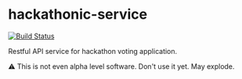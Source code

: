 # hackathonic-service

[![Build Status](https://travis-ci.org/hackathonic/hackathonic-service.svg?branch=master)](https://travis-ci.org/hackathonic/hackathonic-service)

Restful API service for hackathon voting application.

:warning: This is not even alpha level software. Don't use it yet. May explode.
